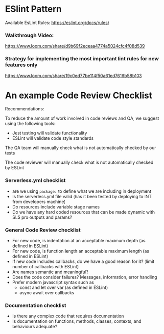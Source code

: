# ESlint Pattern
Available EsLint Rules:
https://eslint.org/docs/rules/


### Walkthrough Video:
https://www.loom.com/share/d9b69f2eceaa4774a5024cfc4f08d539
### Strategy for implementing the most important lint rules for new features only
https://www.loom.com/share/19c0ed77be114f50a61ed7616b58b103


# An example Code Review Checklist
Recommendations:

To reduce the amount of work involved in code reviews and QA, we suggest using the following tools:

- Jest testing will validate functionality
- ESLint will validate code style standards

The QA team will manually check what is not automatically checked by our tests

The code reviewer will manually check what is not automatically checked by ESLint

### Serverless.yml checklist

- are we using `package:` to define what we are including in deployment
- Is the serverless.yml file valid (has it been tested by deploying to INT from developers machine)
- Do resources include variable stage names
- Do we have any hard coded resources that can be made dynamic with SLS pro outputs and params?

### General Code Review checklist

- For new code, is indentation at an acceptable maximum depth (as defined in ESLint)
- For new code, is function length an acceptable maximum length (as defined in ESLint)
- If new code includes callbacks, do we have a good reason for it? (limit number of callbacks with ESLint)
- Are names semantic and meaningful?
- Does the code consider failures? Messages, information, error handling
- Prefer modern javascript syntax such as
    - const and let over var (as defined in ESLint)
    - async await over callbacks

### Documentation checklist

- Is there any complex code that requires documentation
- Is documentation on functions, methods, classes, contexts, and behaviours adequate?
